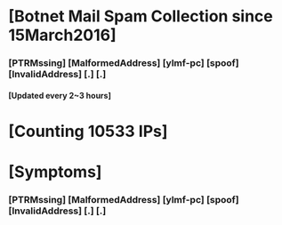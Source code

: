 # [Botnet Mail Spam Collection since 15March2016]
### [PTRMssing] [MalformedAddress] [ylmf-pc] [spoof] [InvalidAddress] [.] [.]
#### [Updated every 2~3 hours]

# [Counting 10533 IPs]

# [Symptoms] 
###   [PTRMssing] [MalformedAddress] [ylmf-pc] [spoof] [InvalidAddress] [.] [.]
